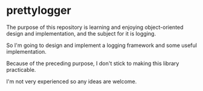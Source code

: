 # prettylogger
The purpose of this repository is learning and enjoying object-oriented design and implementation, and the subject for it is 
logging.

So I'm going to design and implement a logging framework and some useful implementation.

Because of the preceding purpose, I don't stick to making this library practicable.

I'm not very experienced so any ideas are welcome.
